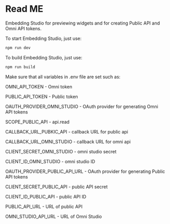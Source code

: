 # Read ME

Embedding Studio for previewing widgets and for creating Public API and Omni API tokens.

To start Embedding Studio, just use:

```cmd title="Starting app"
npm run dev
```

To build Embedding Studio, just use:

```cmd title="Starting app"
npm run build
```

Make sure that all variables in .env file are set such as:

OMNI_API_TOKEN - Omni token

PUBLIC_API_TOKEN - Public token

OAUTH_PROVIDER_OMNI_STUDIO - OAuth provider for generating Omni API tokens

SCOPE_PUBLIC_API - api.read

CALLBACK_URL_PUBKIC_API - callback URL for public api

CALLBACK_URL_OMNI_STUDIO - callback URL for omni api

CLIENT_SECRET_OMNI_STUDIO - omni studio secret

CLIENT_ID_OMNI_STUDIO - omni studio ID

OAUTH_PROVIDER_PUBLIC_API_URL - OAuth provider for generating Public API tokens

CLIENT_SECRET_PUBLIC_API - public API secret

CLIENT_ID_PUBLIC_API - public API ID

PUBLIC_API_URL - URL of public API

OMNI_STUDIO_API_URL - URL of Omni Studio
